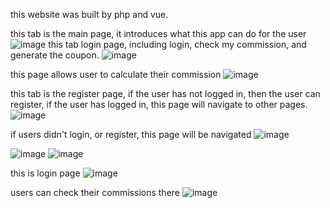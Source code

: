 this website was built by php and vue. 


this tab is the main page, it introduces what this app can do for the user
![image](https://github.com/Bobbyxie123/uniapp-project/blob/main/static/pic/1.jpg)
this tab login page, including login, check my commission, and generate the coupon.
![image](https://github.com/Bobbyxie123/uniapp-project/blob/main/static/pic/2.jpg)

this page allows user to calculate  their commission
![image](https://github.com/Bobbyxie123/uniapp-project/blob/main/static/pic/3.jpg)

this tab is the register page, if the user has not logged in, then the user can register, if the user has logged in, this page will navigate to other pages. 
![image](https://github.com/Bobbyxie123/uniapp-project/blob/main/static/pic/4.jpg)

if users didn't login, or register, this page will be navigated
![image](https://github.com/Bobbyxie123/uniapp-project/blob/main/static/pic/5.jpg)


![image](https://github.com/Bobbyxie123/uniapp-project/blob/main/static/pic/6.jpg)
![image](https://github.com/Bobbyxie123/uniapp-project/blob/main/static/pic/7.jpg)

this is login page 
![image](https://github.com/Bobbyxie123/uniapp-project/blob/main/static/pic/8.jpg)

users can check their commissions  there
![image](https://github.com/Bobbyxie123/uniapp-project/blob/main/static/pic/9.jpg)
